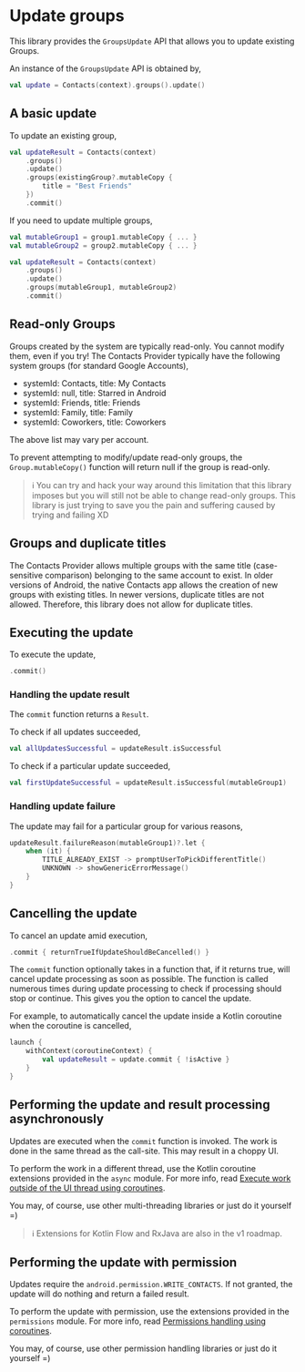 # Update groups

This library provides the `GroupsUpdate` API that allows you to update existing Groups.

An instance of the `GroupsUpdate` API is obtained by,

```kotlin
val update = Contacts(context).groups().update()
```

## A basic update

To update an existing group,

```kotlin
val updateResult = Contacts(context)
    .groups()
    .update()
    .groups(existingGroup?.mutableCopy {
        title = "Best Friends"
    })
    .commit()
```

If you need to update multiple groups,

```kotlin
val mutableGroup1 = group1.mutableCopy { ... }
val mutableGroup2 = group2.mutableCopy { ... }

val updateResult = Contacts(context)
    .groups()
    .update()
    .groups(mutableGroup1, mutableGroup2)
    .commit()
```

## Read-only Groups

Groups created by the system are typically read-only. You cannot modify them, even if you try! The 
Contacts Provider typically have the following system groups (for standard Google Accounts),

- systemId: Contacts, title: My Contacts
- systemId: null, title: Starred in Android
- systemId: Friends, title: Friends
- systemId: Family, title: Family
- systemId: Coworkers, title: Coworkers

The above list may vary per account. 

To prevent attempting to modify/update read-only groups, the `Group.mutableCopy()` function will
return null if the group is read-only. 

> ℹ️ You can try and hack your way around this limitation that this library imposes but you will 
> still not be able to change read-only groups. This library is just trying to save you the pain and 
> suffering caused by trying and failing XD

## Groups and duplicate titles

The Contacts Provider allows multiple groups with the same title (case-sensitive comparison) 
belonging to the same account to exist. In older versions of Android, the native Contacts app 
allows the creation of new groups with existing titles. In newer versions, duplicate titles are not 
allowed. Therefore, this library does not allow for duplicate titles.

## Executing the update

To execute the update,

```kotlin
.commit()
```

### Handling the update result

The `commit` function returns a `Result`.

To check if all updates succeeded,

```kotlin
val allUpdatesSuccessful = updateResult.isSuccessful
```

To check if a particular update succeeded,

```kotlin
val firstUpdateSuccessful = updateResult.isSuccessful(mutableGroup1)
```

### Handling update failure 

The update may fail for a particular group for various reasons,

```kotlin
updateResult.failureReason(mutableGroup1)?.let {
    when (it) {
        TITLE_ALREADY_EXIST -> promptUserToPickDifferentTitle()
        UNKNOWN -> showGenericErrorMessage()
    }   
}
```

## Cancelling the update

To cancel an update amid execution,

```kotlin
.commit { returnTrueIfUpdateShouldBeCancelled() }
```

The `commit` function optionally takes in a function that, if it returns true, will cancel update
processing as soon as possible. The function is called numerous times during update processing to
check if processing should stop or continue. This gives you the option to cancel the update.

For example, to automatically cancel the update inside a Kotlin coroutine when the coroutine is cancelled,

```kotlin
launch {
    withContext(coroutineContext) {
        val updateResult = update.commit { !isActive }
    }
}
```

## Performing the update and result processing asynchronously

Updates are executed when the `commit` function is invoked. The work is done in the same thread as
the call-site. This may result in a choppy UI.

To perform the work in a different thread, use the Kotlin coroutine extensions provided in
the `async` module. For more info,
read [Execute work outside of the UI thread using coroutines](./../async/async-execution-coroutines.md).

You may, of course, use other multi-threading libraries or just do it yourself =)

> ℹ️ Extensions for Kotlin Flow and RxJava are also in the v1 roadmap.

## Performing the update with permission

Updates require the `android.permission.WRITE_CONTACTS`. If not granted, the update will do nothing 
and return a failed result.

To perform the update with permission, use the extensions provided in the `permissions` module.
For more info, read [Permissions handling using coroutines](./../permissions/permissions-handling-coroutines.md).

You may, of course, use other permission handling libraries or just do it yourself =)